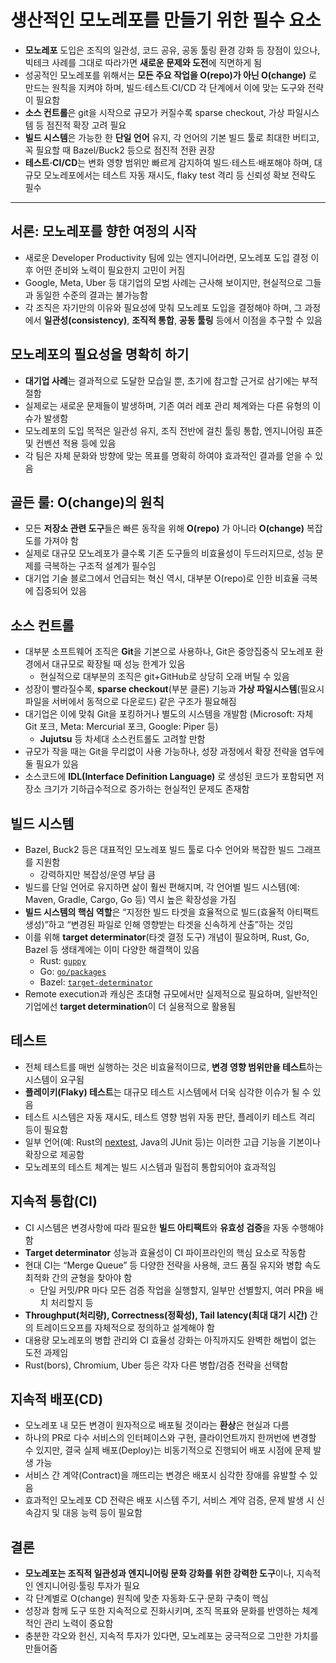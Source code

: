 # 생산적인 모노레포를 만들기 위한 필수 요소


* **모노레포** 도입은 조직의 일관성, 코드 공유, 공동 툴링 환경 강화 등 장점이 있으나, 빅테크 사례를 그대로 따라가면 **새로운 문제와 도전**에 직면하게 됨
* 성공적인 모노레포를 위해서는 **모든 주요 작업을 O(repo)가 아닌 O(change)** 로 만드는 원칙을 지켜야 하며, 빌드·테스트·CI/CD 각 단계에서 이에 맞는 도구와 전략이 필요함
* **소스 컨트롤**은 git을 시작으로 규모가 커질수록 sparse checkout, 가상 파일시스템 등 점진적 확장 고려 필요
* **빌드 시스템**은 가능한 한 **단일 언어** 유지, 각 언어의 기본 빌드 툴로 최대한 버티고, 꼭 필요할 때 Bazel/Buck2 등으로 점진적 전환 권장
* **테스트·CI/CD**는 변화 영향 범위만 빠르게 감지하여 빌드·테스트·배포해야 하며, 대규모 모노레포에서는 테스트 자동 재시도, flaky test 격리 등 신뢰성 확보 전략도 필수

---

서론: 모노레포를 향한 여정의 시작
-------------------

* 새로운 Developer Productivity 팀에 있는 엔지니어라면, 모노레포 도입 결정 이후 어떤 준비와 노력이 필요한지 고민이 커짐
* Google, Meta, Uber 등 대기업의 모범 사례는 근사해 보이지만, 현실적으로 그들과 동일한 수준의 결과는 불가능함
* 각 조직은 자기만의 이유와 필요성에 맞춰 모노레포 도입을 결정해야 하며, 그 과정에서 **일관성(consistency)**, **조직적 통합**, **공동 툴링** 등에서 이점을 추구할 수 있음

모노레포의 필요성을 명확히 하기
-----------------

* **대기업 사례**는 결과적으로 도달한 모습일 뿐, 초기에 참고할 근거로 삼기에는 부적절함
* 실제로는 새로운 문제들이 발생하며, 기존 여러 레포 관리 체계와는 다른 유형의 이슈가 발생함
* 모노레포의 도입 목적은 일관성 유지, 조직 전반에 걸친 툴링 통합, 엔지니어링 표준 및 컨벤션 적용 등에 있음
* 각 팀은 자체 문화와 방향에 맞는 목표를 명확히 하여야 효과적인 결과를 얻을 수 있음

골든 룰: O(change)의 원칙
-------------------

* 모든 **저장소 관련 도구**들은 빠른 동작을 위해 **O(repo)** 가 아니라 **O(change)** 복잡도를 가져야 함
* 실제로 대규모 모노레포가 클수록 기존 도구들의 비효율성이 두드러지므로, 성능 문제를 극복하는 구조적 설계가 필수임
* 대기업 기술 블로그에서 언급되는 혁신 역시, 대부분 O(repo)로 인한 비효율 극복에 집중되어 있음

소스 컨트롤
------

* 대부분 소프트웨어 조직은 **Git**을 기본으로 사용하나, Git은 중앙집중식 모노레포 환경에서 대규모로 확장될 때 성능 한계가 있음
  + 현실적으로 대부분의 조직은 git+GitHub로 상당히 오래 버틸 수 있음
* 성장이 빨라질수록, **sparse checkout**(부분 클론) 기능과 **가상 파일시스템**(필요시 파일을 서버에서 동적으로 다운로드) 같은 구조가 필요해짐
* 대기업은 이에 맞춰 Git을 포킹하거나 별도의 시스템을 개발함 (Microsoft: 자체 Git 포크, Meta: Mercurial 포크, Google: Piper 등)
  + **Jujutsu** 등 차세대 소스컨트롤도 고려할 만함
* 규모가 작을 때는 Git을 무리없이 사용 가능하나, 성장 과정에서 확장 전략을 염두에 둘 필요가 있음
* 소스코드에 **IDL(Interface Definition Language)** 로 생성된 코드가 포함되면 저장소 크기가 기하급수적으로 증가하는 현실적인 문제도 존재함

빌드 시스템
------

* Bazel, Buck2 등은 대표적인 모노레포 빌드 툴로 다수 언어와 복잡한 빌드 그래프를 지원함
  + 강력하지만 복잡성/운영 부담 큼
* 빌드를 단일 언어로 유지하면 삶이 훨씬 편해지며, 각 언어별 빌드 시스템(예: Maven, Gradle, Cargo, Go 등) 역시 높은 확장성을 가짐
* **빌드 시스템의 핵심 역할**은 “지정한 빌드 타겟을 효율적으로 빌드(효율적 아티팩트 생성)”하고 “변경된 파일로 인해 영향받는 타겟을 신속하게 산출”하는 것임
* 이를 위해 **target determinator**(타겟 결정 도구) 개념이 필요하며, Rust, Go, Bazel 등 생태계에는 이미 다양한 해결책이 있음
  + Rust: [`guppy`](https://github.com/guppy-rs/guppy)
  + Go: [`go/packages`](https://pkg.go.dev/golang.org/x/tools/go/packages)
  + Bazel: [`target-determinator`](https://github.com/bazel-contrib/target-determinator)
* Remote execution과 캐싱은 초대형 규모에서만 실제적으로 필요하며, 일반적인 기업에선 **target determination**이 더 실용적으로 활용됨

테스트
---

* 전체 테스트를 매번 실행하는 것은 비효율적이므로, **변경 영향 범위만을 테스트**하는 시스템이 요구됨
* **플레이키(Flaky) 테스트**는 대규모 테스트 시스템에서 더욱 심각한 이슈가 될 수 있음
* 테스트 시스템은 자동 재시도, 테스트 영향 범위 자동 판단, 플레이키 테스트 격리 등이 필요함
* 일부 언어(예: Rust의 [nextest](https://nexte.st/), Java의 JUnit 등)는 이러한 고급 기능을 기본이나 확장으로 제공함
* 모노레포의 테스트 체계는 빌드 시스템과 밀접히 통합되어야 효과적임

지속적 통합(CI)
----------

* CI 시스템은 변경사항에 따라 필요한 **빌드 아티팩트**와 **유효성 검증**을 자동 수행해야 함
* **Target determinator** 성능과 효율성이 CI 파이프라인의 핵심 요소로 작동함
* 현대 CI는 “Merge Queue” 등 다양한 전략을 사용해, 코드 품질 유지와 병합 속도 최적화 간의 균형을 찾아야 함
  + 단일 커밋/PR 마다 모든 검증 작업을 실행할지, 일부만 선별할지, 여러 PR을 배치 처리할지 등
* **Throughput(처리량), Correctness(정확성), Tail latency(최대 대기 시간)** 간의 트레이드오프를 자체적으로 정의하고 설계해야 함
* 대용량 모노레포의 병합 관리와 CI 효율성 강화는 아직까지도 완벽한 해법이 없는 도전 과제임
* Rust(bors), Chromium, Uber 등은 각자 다른 병합/검증 전략을 선택함

지속적 배포(CD)
----------

* 모노레포 내 모든 변경이 원자적으로 배포될 것이라는 **환상**은 현실과 다름
* 하나의 PR로 다수 서비스의 인터페이스와 구현, 클라이언트까지 한꺼번에 변경할 수 있지만, 결국 실제 배포(Deploy)는 비동기적으로 진행되어 배포 시점에 문제 발생 가능
* 서비스 간 계약(Contract)을 깨뜨리는 변경은 배포시 심각한 장애를 유발할 수 있음
* 효과적인 모노레포 CD 전략은 배포 시스템 주기, 서비스 계약 검증, 문제 발생 시 신속감지 및 대응 능력 등이 필요함

결론
--

* **모노레포는 조직적 일관성과 엔지니어링 문화 강화를 위한 강력한 도구**이나, 지속적인 엔지니어링·툴링 투자가 필요
* 각 단계별로 O(change) 원칙에 맞춘 자동화·도구·문화 구축이 핵심
* 성장과 함께 도구 또한 지속적으로 진화시키며, 조직 목표와 문화를 반영하는 체계적인 관리 노력이 중요함
* 충분한 각오와 헌신, 지속적 투자가 있다면, 모노레포는 궁극적으로 그만한 가치를 만들어줌
